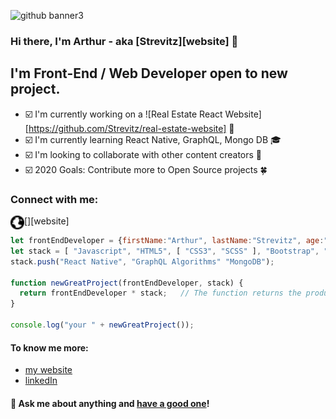 ![github banner3](https://user-images.githubusercontent.com/61030079/89348581-13e9d800-d6ad-11ea-9315-97ccbbdfc28a.png)

### Hi there, I'm Arthur - aka [Strevitz][website] :metal:

## I'm Front-End / Web Developer open to new project.
- :ballot_box_with_check: I'm currently working on a ![Real Estate React Website][https://github.com/Strevitz/real-estate-website] :hotel:
- :ballot_box_with_check: I'm currently learning React Native, GraphQL, Mongo DB :mortar_board:
- :ballot_box_with_check: I'm looking to collaborate with other content creators :couple:
- :ballot_box_with_check: 2020 Goals: Contribute more to Open Source projects :four_leaf_clover:

### Connect with me:
[<img align="left" alt="strzewiczek.pl" width="22px" src="https://raw.githubusercontent.com/iconic/open-iconic/master/svg/globe.svg" />][website]

```javascript
let frontEndDeveloper = {firstName:"Arthur", lastName:"Strevitz", age:"always 21", favoriteColor:"transparent"};
let stack = [ "Javascript", "HTML5", [ "CSS3", "SCSS" ], "Bootstrap", "jQuery", [ "React", "GatsbyJS", "NextJS", "CRA" ], "Redux", "NodeJS", "npm", "Sketch" ];
stack.push("React Native", "GraphQL Algorithms" "MongoDB");

function newGreatProject(frontEndDeveloper, stack) {
  return frontEndDeveloper * stack;   // The function returns the product of frontEndDeveloper and stack
}

console.log("your " + newGreatProject());
```

#### To know me more:
- [my website](https://strzewiczek.pl/)
- [linkedIn](https://www.linkedin.com/in/strzewiczek/)

#### 💬 Ask me about anything and [have a good one](https://youtu.be/e4Ao-iNPPUc)!
